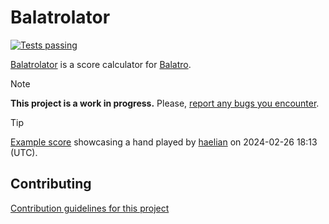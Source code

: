 # Balatrolator

[![Tests passing](https://github.com/kleinfreund/balatrolator/workflows/Tests/badge.svg)](https://github.com/kleinfreund/balatrolator/actions)

[Balatrolator](https://balatrolator.com/) is a score calculator for [Balatro](https://www.playbalatro.com/).

> [!NOTE]
> **This project is a work in progress.** Please, [report any bugs you encounter](https://github.com/kleinfreund/balatrolator/issues/new/choose).

> [!TIP]
> [Example score](https://balatrolator.com/?state=N4IgFghgdgJgziAXABgDQhgSzgYwgJ3iTRAFsB7KAUwE9j0AjAG01iRACFMBzAAg5Zt0MKjgDW7AEpUYvACKiJ6SLAAyVAG5UmCRKABiTAK5wwvfZi1JQTTdqQBGB%2BgAOTCDV3IAvukMmzAAlyEyprEFstJkdXd09iXxALLV5yADNeCF4AaVYYcMj7RGcQNw8vRIBlABd8CB4wavNjUwK7aOLY8oS-EPxUjKzctj0I9pjSuIq-IyYmXmDQtqiJsviURP9W0cKOkrXpkBq6hurlov2pnpAAFTB8KioBzJy8872u9Z90G4B3cl4AAV6vh3qsrht0MDMKCduNOpNupCQIEGrwAMIEfJwlYIg4JRIAK3IYio%2BF0AG1QFAIKQwogQHIAHIAQRA6BkmGqmEo7AYEDgYViJnRYEwLi8wrgAFlZty3JgyfQQNy6TK5eKWEqEXUoBIGSycEKQHAjFz2IEqARqgh0NhDdyrIhakYqL5qbT6ZxjFQXPhWGcOVhubyGfzBezJiKxRLlW4TLKmPKtbCSKqqOqk5rFbCSrr9SBDcbTeaGZbrbaQPacI76S63agPXT2HcngBJGDkaJBrk8qB8gXG%2BNwUXiyVRzPJnPK9OT7PavPQAtFyMls4MuSYWmUIh2uAOyx1-Cu90gGnNstd8jcOqkSOckP9sODyPD0exlBSxNT7VpzBq7951zAAmAA6YCAFZ0HzdgV3QNcLStfAbUjatayQetT3PL1W3MWlMCYOge0fAcIyld9x2HQCFV-dBZ2olMJhgg0jVXM11xRJCUL3A8nUwxsz09dgAHF3DgOBeAAKRJJViL7UihxaCi4xaBjp0-FV-wzNTtQg0CoJAZjC1Y%2BD2MQitUP3GtDww483QAXXQYlSXwSomHIFDEAMtYZExQhKVAIy4JNMyNy3ChYErB95OfMiQCoKAVCNOkoA4qBKGLK0OkMmQQFPIKTJC0tGXCncouDGKQHDY0EqSqgUo47gxMrQUIGyh58nypdYMKhCwu3SL7wq0MqpfDlEugZKEsa5rVyy9gOrygSCuLUKSoG3d4uGp9Rri2rJvq6b2CagUWvmhlFq6vUetW4rNw28rexG6r7wmqAptS47Zvg86cs6xzwG0GA-KIRAqUM7qWNujj7oizbouesb4rej6ONIOU5ra9h0uoJbAsh4zofYWGyqGp6dpe8a6oa9g4GqR5uxNX7LuWgngr69a4cekjYpqlHDs%2Bhk6YZzH2tyq7l16taScGuTEb2-maYZHHMqxi7xfs7wgA) showcasing a hand played by [haelian](https://twitch.tv/haelian) on 2024-02-26 18:13 (UTC).

## Contributing

[Contribution guidelines for this project](CONTRIBUTING.md)
